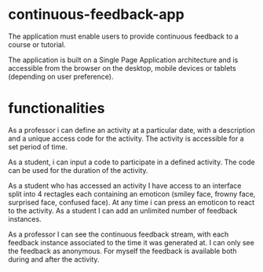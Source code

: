 # continuous-feedback-app

The application must enable users to provide continuous feedback to a course or tutorial.

The application is built on a Single Page Application architecture and is accessible from the browser on the desktop, mobile devices or tablets (depending on user preference).

# functionalities

As a professor i can define an activity at a particular date, with a description and a unique access code for the activity. The activity is accessible for a set period of time.

As a student, i can input a code to participate in a defined activity. The code can be used for the duration of the activity.

As a student who has accessed an activity I have access to an interface split into 4 rectagles each containing an emoticon (smiley face, frowny face, surprised face, confused face). At any time i can press an emoticon to react to the activity. As a student I can add an unlimited number of feedback instances.

As a professor I can see the continuous feedback stream, with each feedback instance associated to the time it was generated at. I can only see the feedback as anonymous. For myself the feedback is available both during and after the activity.
